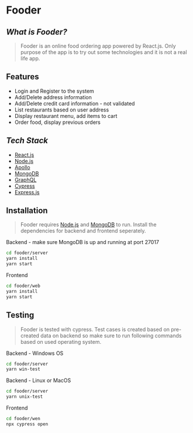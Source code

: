 # Fooder
## _What is Fooder?_
> Fooder is an online food ordering app powered by React.js. Only purpose of the app is to try out some technologies and it is not a real life app.

## Features

- Login and Register to the system
- Add/Delete address information
- Add/Delete credit card information - not validated
- List restaurants based on user address
- Display restaurant menu, add items to cart
- Order food, display previous orders

## _Tech Stack_
- [React.js]
- [Node.js]
- [Apollo]
- [MongoDB]
- [GraphQL]
- [Cypress]
- [Express.js]

## Installation

> Fooder requires [Node.js] and [MongoDB] to run.
Install the dependencies for backend and frontend seperately.

Backend - make sure MongoDB is up and running at port 27017
```sh
cd fooder/server
yarn install
yarn start
```
Frontend
```sh
cd fooder/web
yarn install
yarn start
```

## Testing
> Fooder is tested with cypress. Test cases is created based on pre-created data on backend so make sure to run following commands based on used operating system.

Backend - Windows OS
```sh
cd fooder/server
yarn win-test
```

Backend - Linux or MacOS
```sh
cd fooder/server
yarn unix-test
```

Frontend
```sh
cd fooder/wen
npx cypress open
```

   [React.js]: <https://reactjs.org>
   [Node.js]: <https://nodejs.org>
   [Apollo]: <https://www.apollographql.com>
   [MongoDB]: <https://www.mongodb.com>
   [GraphQL]: <https://graphql.org>
   [Cypress]: <https://www.cypress.io>
   [Express.js]: <https://expressjs.com>
